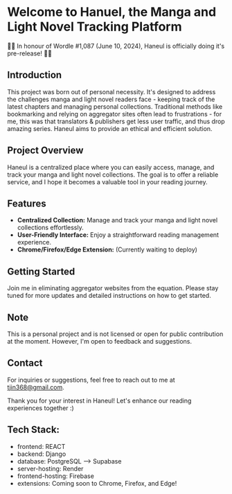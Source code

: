 # Welcome to Hanuel, the Manga and Light Novel Tracking Platform
🎉🎉 In honour of Wordle #1,087 (June 10, 2024), Haneul is officially doing it's pre-release! 🎉🎉

## Introduction
This project was born out of personal necessity. It's designed to address the challenges manga and light novel readers face - keeping track of the latest chapters and managing personal collections. Traditional methods like bookmarking and relying on aggregator sites often lead to frustrations - for me, this was that translators & publishers get less user traffic, and thus drop amazing series. Haneul aims to provide an ethical and efficient solution.

## Project Overview
Haneul is a centralized place where you can easily access, manage, and track your manga and light novel collections. The goal is to offer a reliable service, and I hope it becomes a valuable tool in your reading journey.

## Features
* **Centralized Collection:** Manage and track your manga and light novel collections effortlessly.
* **User-Friendly Interface:** Enjoy a straightforward reading management experience.
* **Chrome/Firefox/Edge Extension:** (Currently waiting to deploy) 

## Getting Started
Join me in eliminating aggregator websites from the equation. Please stay tuned for more updates and detailed instructions on how to get started.

## Note
This is a personal project and is not licensed or open for public contribution at the moment. However, I'm open to feedback and suggestions.

## Contact
For inquiries or suggestions, feel free to reach out to me at tjin368@gmail.com.

Thank you for your interest in Haneul! Let's enhance our reading experiences together :)

## Tech Stack:
- frontend: REACT
- backend: Django
- database: PostgreSQL --> Supabase
- server-hosting: Render
- frontend-hosting: Firebase
- extensions: Coming soon to Chrome, Firefox, and Edge!